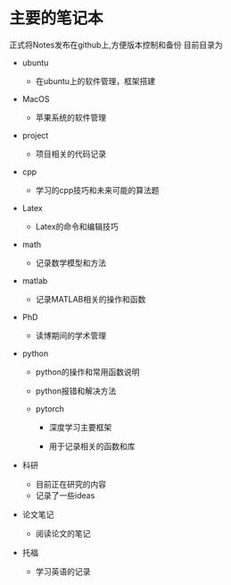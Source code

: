 # 主要的笔记本
正式将Notes发布在github上,方便版本控制和备份
目前目录为

- ubuntu 
  - 在ubuntu上的软件管理，框架搭建
- MacOS
  - 苹果系统的软件管理
- project
  - 项目相关的代码记录

- cpp
    - 学习的cpp技巧和未来可能的算法题

- Latex
    - Latex的命令和编辑技巧

- math
    - 记录数学模型和方法

- matlab
    - 记录MATLAB相关的操作和函数

- PhD
    - 读博期间的学术管理

- python
    - python的操作和常用函数说明
    - python报错和解决方法

    - pytorch

      - 深度学习主要框架

      - 用于记录相关的函数和库

- 科研
    - 目前正在研究的内容
    - 记录了一些ideas

- 论文笔记
    - 阅读论文的笔记
- 托福
    - 学习英语的记录